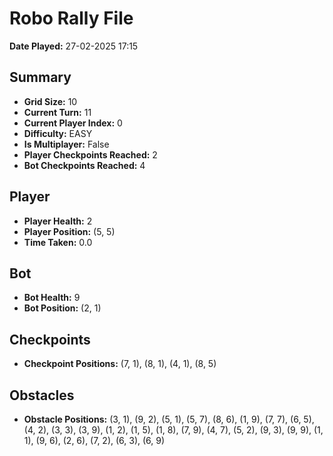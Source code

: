 # Robo Rally File
**Date Played:** 27-02-2025 17:15

## Summary
- **Grid Size:** 10
- **Current Turn:** 11
- **Current Player Index:** 0
- **Difficulty:** EASY
- **Is Multiplayer:** False
- **Player Checkpoints Reached:** 2
- **Bot Checkpoints Reached:** 4

## Player
- **Player Health:** 2
- **Player Position:** (5, 5)
- **Time Taken:** 0.0 

## Bot
- **Bot Health:** 9
- **Bot Position:** (2, 1)

## Checkpoints
- **Checkpoint Positions:** (7, 1), (8, 1), (4, 1), (8, 5)

## Obstacles
- **Obstacle Positions:** (3, 1), (9, 2), (5, 1), (5, 7), (8, 6), (1, 9), (7, 7), (6, 5), (4, 2), (3, 3), (3, 9), (1, 2), (1, 5), (1, 8), (7, 9), (4, 7), (5, 2), (9, 3), (9, 9), (1, 1), (9, 6), (2, 6), (7, 2), (6, 3), (6, 9)

